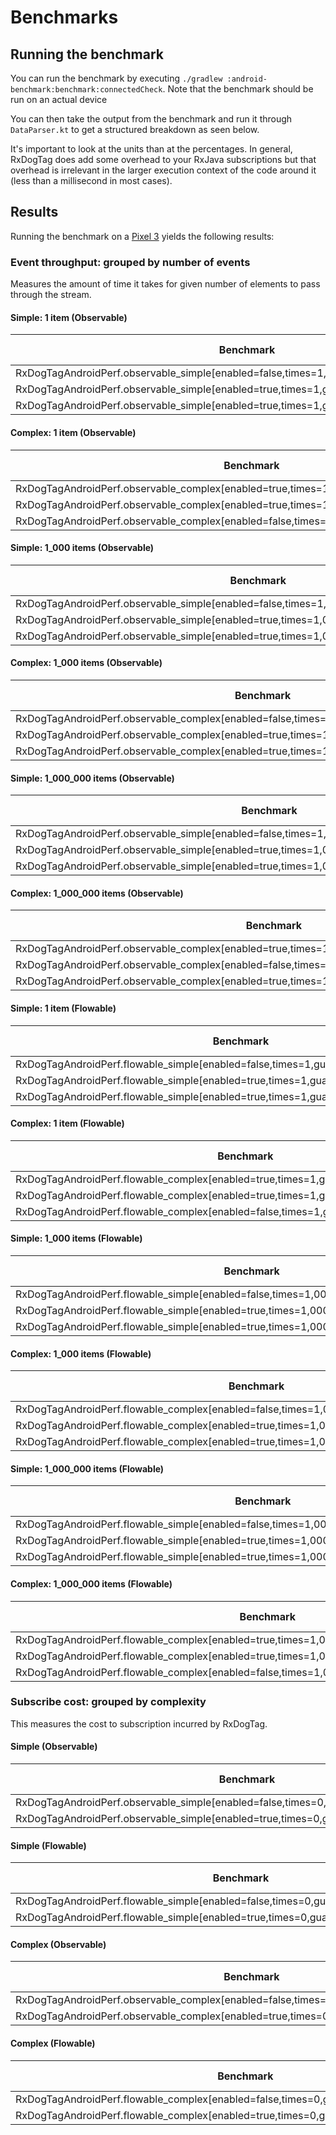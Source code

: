 # Benchmarks

## Running the benchmark

You can run the benchmark by executing `./gradlew :android-benchmark:benchmark:connectedCheck`. Note that the benchmark should be run on an actual device

You can then take the output from the benchmark and run it through `DataParser.kt` to get a structured breakdown as seen below.

It's important to look at the units than at the percentages. In general, RxDogTag does add some overhead to your RxJava subscriptions but that overhead is irrelevant in the larger execution context of the code around it (less than a millisecond in most cases).

## Results

Running the benchmark on a [Pixel 3](https://store.google.com/product/pixel_3_specs) yields the following results:

### Event throughput: grouped by number of events

Measures the amount of time it takes for given number of elements to pass through the stream.

#### Simple: 1 item (Observable)
| Benchmark | Time (ns) | Time (ms) | Percent Increase |
|----------|------------|-----------|------------------|
| RxDogTagAndroidPerf.observable_simple[enabled=false,times=1,guardedDelegateEnabled=false]          |         532ns |   0.001ms |
| RxDogTagAndroidPerf.observable_simple[enabled=true,times=1,guardedDelegateEnabled=false]           |       7,060ns |   0.007ms | 1227.07% |
| RxDogTagAndroidPerf.observable_simple[enabled=true,times=1,guardedDelegateEnabled=true]            |       7,378ns |   0.007ms | 1286.84% |

#### Complex: 1 item (Observable)
| Benchmark | Time (ns) | Time (ms) | Percent Increase |
|----------|------------|-----------|------------------|
| RxDogTagAndroidPerf.observable_complex[enabled=true,times=1,guardedDelegateEnabled=false]          |      49,195ns | 0.049ms |
| RxDogTagAndroidPerf.observable_complex[enabled=true,times=1,guardedDelegateEnabled=true]           |      50,492ns | 0.050ms |  2.64% |
| RxDogTagAndroidPerf.observable_complex[enabled=false,times=1,guardedDelegateEnabled=false]         |      53,672ns | 0.054ms |  9.10% |

#### Simple: 1_000 items (Observable)
| Benchmark | Time (ns) | Time (ms) | Percent Increase |
|----------|------------|-----------|------------------|
| RxDogTagAndroidPerf.observable_simple[enabled=false,times=1,000,guardedDelegateEnabled=false]      |      23,968ns |  0.024ms |
| RxDogTagAndroidPerf.observable_simple[enabled=true,times=1,000,guardedDelegateEnabled=false]       |      40,743ns |  0.041ms | 69.99% |
| RxDogTagAndroidPerf.observable_simple[enabled=true,times=1,000,guardedDelegateEnabled=true]        |     152,943ns |  0.153ms | 538.11% |

#### Complex: 1_000 items (Observable)
| Benchmark | Time (ns) | Time (ms) | Percent Increase |
|----------|------------|-----------|------------------|
| RxDogTagAndroidPerf.observable_complex[enabled=false,times=1,000,guardedDelegateEnabled=false]     |     291,301ns | 0.291ms |
| RxDogTagAndroidPerf.observable_complex[enabled=true,times=1,000,guardedDelegateEnabled=false]      |     312,864ns | 0.313ms |  7.40% |
| RxDogTagAndroidPerf.observable_complex[enabled=true,times=1,000,guardedDelegateEnabled=true]       |     313,334ns | 0.313ms |  7.56% |

#### Simple: 1_000_000 items (Observable)
| Benchmark | Time (ns) | Time (ms) | Percent Increase |
|----------|------------|-----------|------------------|
| RxDogTagAndroidPerf.observable_simple[enabled=false,times=1,000,000,guardedDelegateEnabled=false]  |  23,993,700ns | 23.994ms |
| RxDogTagAndroidPerf.observable_simple[enabled=true,times=1,000,000,guardedDelegateEnabled=false]   |  27,304,847ns | 27.305ms |   13.80% |
| RxDogTagAndroidPerf.observable_simple[enabled=true,times=1,000,000,guardedDelegateEnabled=true]    | 166,887,047ns | 166.887ms |  595.55% |

#### Complex: 1_000_000 items (Observable)
| Benchmark | Time (ns) | Time (ms) | Percent Increase |
|----------|------------|-----------|------------------|
| RxDogTagAndroidPerf.observable_complex[enabled=true,times=1,000,000,guardedDelegateEnabled=false]  | 249,739,764ns | 249.740ms |
| RxDogTagAndroidPerf.observable_complex[enabled=false,times=1,000,000,guardedDelegateEnabled=false] | 252,727,577ns | 252.728ms |    1.20% |
| RxDogTagAndroidPerf.observable_complex[enabled=true,times=1,000,000,guardedDelegateEnabled=true]   | 257,553,671ns | 257.554ms |    3.13% |

#### Simple: 1 item (Flowable)
| Benchmark | Time (ns) | Time (ms) | Percent Increase |
|----------|------------|-----------|------------------|
| RxDogTagAndroidPerf.flowable_simple[enabled=false,times=1,guardedDelegateEnabled=false]            |         519ns |   0.001ms |
| RxDogTagAndroidPerf.flowable_simple[enabled=true,times=1,guardedDelegateEnabled=false]             |       7,234ns |   0.007ms | 1293.83% |
| RxDogTagAndroidPerf.flowable_simple[enabled=true,times=1,guardedDelegateEnabled=true]              |       7,581ns |   0.008ms | 1360.69% |

#### Complex: 1 item (Flowable)
| Benchmark | Time (ns) | Time (ms) | Percent Increase |
|----------|------------|-----------|------------------|
| RxDogTagAndroidPerf.flowable_complex[enabled=true,times=1,guardedDelegateEnabled=false]            |      50,081ns | 0.050ms |
| RxDogTagAndroidPerf.flowable_complex[enabled=true,times=1,guardedDelegateEnabled=true]             |      50,787ns | 0.051ms |  1.41% |
| RxDogTagAndroidPerf.flowable_complex[enabled=false,times=1,guardedDelegateEnabled=false]           |      56,004ns | 0.056ms | 11.83% |

#### Simple: 1_000 items (Flowable)
| Benchmark | Time (ns) | Time (ms) | Percent Increase |
|----------|------------|-----------|------------------|
| RxDogTagAndroidPerf.flowable_simple[enabled=false,times=1,000,guardedDelegateEnabled=false]        |      24,920ns |  0.025ms |
| RxDogTagAndroidPerf.flowable_simple[enabled=true,times=1,000,guardedDelegateEnabled=false]         |      40,568ns |  0.041ms | 62.79% |
| RxDogTagAndroidPerf.flowable_simple[enabled=true,times=1,000,guardedDelegateEnabled=true]          |     153,124ns |  0.153ms | 514.46% |

#### Complex: 1_000 items (Flowable)
| Benchmark | Time (ns) | Time (ms) | Percent Increase |
|----------|------------|-----------|------------------|
| RxDogTagAndroidPerf.flowable_complex[enabled=false,times=1,000,guardedDelegateEnabled=false]       |     273,178ns | 0.273ms |
| RxDogTagAndroidPerf.flowable_complex[enabled=true,times=1,000,guardedDelegateEnabled=true]         |     342,812ns | 0.343ms | 25.49% |
| RxDogTagAndroidPerf.flowable_complex[enabled=true,times=1,000,guardedDelegateEnabled=false]        |     375,208ns | 0.375ms | 37.35% |

#### Simple: 1_000_000 items (Flowable)
| Benchmark | Time (ns) | Time (ms) | Percent Increase |
|----------|------------|-----------|------------------|
| RxDogTagAndroidPerf.flowable_simple[enabled=false,times=1,000,000,guardedDelegateEnabled=false]    |  23,952,919ns | 23.953ms |
| RxDogTagAndroidPerf.flowable_simple[enabled=true,times=1,000,000,guardedDelegateEnabled=false]     |  26,791,825ns | 26.792ms |   11.85% |
| RxDogTagAndroidPerf.flowable_simple[enabled=true,times=1,000,000,guardedDelegateEnabled=true]      | 162,547,359ns | 162.547ms |  578.61% |

#### Complex: 1_000_000 items (Flowable)
| Benchmark | Time (ns) | Time (ms) | Percent Increase |
|----------|------------|-----------|------------------|
| RxDogTagAndroidPerf.flowable_complex[enabled=true,times=1,000,000,guardedDelegateEnabled=true]     | 300,186,228ns | 300.186ms |
| RxDogTagAndroidPerf.flowable_complex[enabled=true,times=1,000,000,guardedDelegateEnabled=false]    | 302,880,498ns | 302.881ms |    0.90% |
| RxDogTagAndroidPerf.flowable_complex[enabled=false,times=1,000,000,guardedDelegateEnabled=false]   | 304,952,062ns | 304.952ms |    1.59% |


### Subscribe cost: grouped by complexity

This measures the cost to subscription incurred by RxDogTag.

#### Simple (Observable)
| Benchmark | Time (ns) | Time (ms) | Percent Increase |
|----------|------------|-----------|------------------|
| RxDogTagAndroidPerf.observable_simple[enabled=false,times=0,guardedDelegateEnabled=false]          |         331ns |   0.000ms |
| RxDogTagAndroidPerf.observable_simple[enabled=true,times=0,guardedDelegateEnabled=false]           |       7,275ns |   0.007ms | 2097.89% |

#### Simple (Flowable)
| Benchmark | Time (ns) | Time (ms) | Percent Increase |
|----------|------------|-----------|------------------|
| RxDogTagAndroidPerf.flowable_simple[enabled=false,times=0,guardedDelegateEnabled=false]            |         365ns |   0.000ms |
| RxDogTagAndroidPerf.flowable_simple[enabled=true,times=0,guardedDelegateEnabled=false]             |       7,506ns |   0.008ms | 1956.44% |

#### Complex (Observable)
| Benchmark | Time (ns) | Time (ms) | Percent Increase |
|----------|------------|-----------|------------------|
| RxDogTagAndroidPerf.observable_complex[enabled=false,times=0,guardedDelegateEnabled=false]         |       1,673ns |  0.002ms |
| RxDogTagAndroidPerf.observable_complex[enabled=true,times=0,guardedDelegateEnabled=false]          |       9,770ns |  0.010ms | 483.98% |

#### Complex (Flowable)
| Benchmark | Time (ns) | Time (ms) | Percent Increase |
|----------|------------|-----------|------------------|
| RxDogTagAndroidPerf.flowable_complex[enabled=false,times=0,guardedDelegateEnabled=false]           |       5,741ns |  0.006ms |
| RxDogTagAndroidPerf.flowable_complex[enabled=true,times=0,guardedDelegateEnabled=false]            |      20,783ns |  0.021ms | 262.01% |
